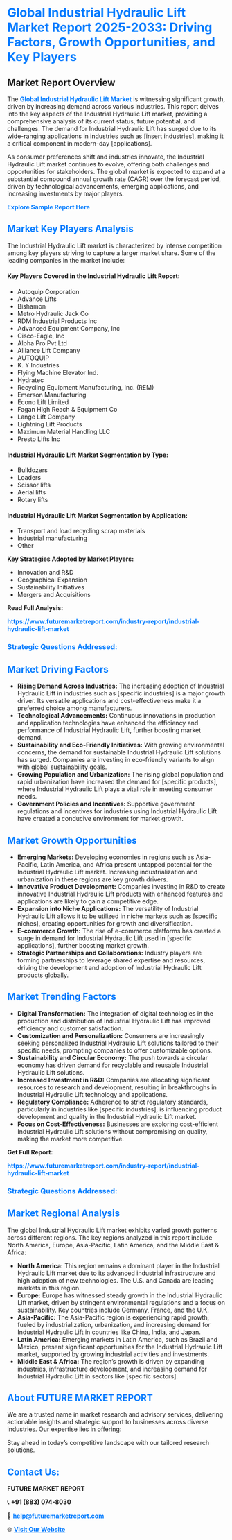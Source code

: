 <h1 style="color: #007BFF;">Global Industrial Hydraulic Lift Market Report 2025-2033: Driving Factors, Growth Opportunities, and Key Players</h1>

<section id="overview">
<h2>Market Report Overview</h2>
<p>The <a href="https://www.futuremarketreport.com/industry-report/industrial-hydraulic-lift-market" style="color: #007BFF; text-decoration: none;"><strong>Global Industrial Hydraulic Lift Market</strong></a> is witnessing significant growth, driven by increasing demand across various industries. This report delves into the key aspects of the Industrial Hydraulic Lift market, providing a comprehensive analysis of its current status, future potential, and challenges. The demand for Industrial Hydraulic Lift has surged due to its wide-ranging applications in industries such as [insert industries], making it a critical component in modern-day [applications].</p>
<p>As consumer preferences shift and industries innovate, the Industrial Hydraulic Lift market continues to evolve, offering both challenges and opportunities for stakeholders. The global market is expected to expand at a substantial compound annual growth rate (CAGR) over the forecast period, driven by technological advancements, emerging applications, and increasing investments by major players.</p>
</section>

<section id="overview">
<p><a href="https://www.futuremarketreport.com/request-sample/reportId=52918" style="color: #007BFF; text-decoration: none;"><strong>Explore Sample Report Here</strong></a></p>
</section>

<section id="key-players">
<h2 style="color: #007BFF;">Market Key Players Analysis</h2>
<p>The Industrial Hydraulic Lift market is characterized by intense competition among key players striving to capture a larger market share. Some of the leading companies in the market include:</p>
<h4>Key Players Covered in the Industrial Hydraulic Lift Report:</h4>
<ul><li>Autoquip Corporation</li><li>Advance Lifts</li><li>Bishamon</li><li>Metro Hydraulic Jack Co</li><li>RDM Industrial Products Inc</li><li>Advanced Equipment Company, Inc</li><li>Cisco-Eagle, Inc</li><li>Alpha Pro Pvt Ltd</li><li>Alliance Lift Company</li><li>AUTOQUIP</li><li>K. Y Industries</li><li>Flying Machine Elevator Ind.</li><li>Hydratec</li><li>Recycling Equipment Manufacturing, Inc. (REM)</li><li>Emerson Manufacturing</li><li>Econo Lift Limited</li><li>Fagan High Reach &amp; Equipment Co</li><li>Lange Lift Company</li><li>Lightning Lift Products</li><li>Maximum Material Handling LLC</li><li>Presto Lifts Inc</li></ul>
<h4>Industrial Hydraulic Lift Market Segmentation by Type:</h4>
<ul><li>Bulldozers</li><li>Loaders</li><li>Scissor lifts</li><li>Aerial lifts</li><li>Rotary lifts</li></ul>

<h4>Industrial Hydraulic Lift Market Segmentation by Application:</h4>
<ul><li>Transport and load recycling scrap materials</li><li>Industrial manufacturing</li><li>Other</li></ul>
<p><strong>Key Strategies Adopted by Market Players:</strong></p>
<ul>
<li>Innovation and R&D</li>
<li>Geographical Expansion</li>
<li>Sustainability Initiatives</li>
<li>Mergers and Acquisitions</li>
</ul>
</section>

<section>
<p><strong>Read Full Analysis: </strong></p><a href="https://www.futuremarketreport.com/industry-report/industrial-hydraulic-lift-market" style="color: #007BFF; text-decoration: none;"><strong>https://www.futuremarketreport.com/industry-report/industrial-hydraulic-lift-market</strong></a>
<h3 style="color: #007BFF;">Strategic Questions Addressed:</h3>
</section>

<section id="driving-factors">
<h2 style="color: #007BFF;">Market Driving Factors</h2>
<ul>
<li><strong>Rising Demand Across Industries:</strong> The increasing adoption of Industrial Hydraulic Lift in industries such as [specific industries] is a major growth driver. Its versatile applications and cost-effectiveness make it a preferred choice among manufacturers.</li>
<li><strong>Technological Advancements:</strong> Continuous innovations in production and application technologies have enhanced the efficiency and performance of Industrial Hydraulic Lift, further boosting market demand.</li>
<li><strong>Sustainability and Eco-Friendly Initiatives:</strong> With growing environmental concerns, the demand for sustainable Industrial Hydraulic Lift solutions has surged. Companies are investing in eco-friendly variants to align with global sustainability goals.</li>
<li><strong>Growing Population and Urbanization:</strong> The rising global population and rapid urbanization have increased the demand for [specific products], where Industrial Hydraulic Lift plays a vital role in meeting consumer needs.</li>
<li><strong>Government Policies and Incentives:</strong> Supportive government regulations and incentives for industries using Industrial Hydraulic Lift have created a conducive environment for market growth.</li>
</ul>
</section>

<section id="growth-opportunities">
<h2 style="color: #007BFF;">Market Growth Opportunities</h2>
<ul>
<li><strong>Emerging Markets:</strong> Developing economies in regions such as Asia-Pacific, Latin America, and Africa present untapped potential for the Industrial Hydraulic Lift market. Increasing industrialization and urbanization in these regions are key growth drivers.</li>
<li><strong>Innovative Product Development:</strong> Companies investing in R&D to create innovative Industrial Hydraulic Lift products with enhanced features and applications are likely to gain a competitive edge.</li>
<li><strong>Expansion into Niche Applications:</strong> The versatility of Industrial Hydraulic Lift allows it to be utilized in niche markets such as [specific niches], creating opportunities for growth and diversification.</li>
<li><strong>E-commerce Growth:</strong> The rise of e-commerce platforms has created a surge in demand for Industrial Hydraulic Lift used in [specific applications], further boosting market growth.</li>
<li><strong>Strategic Partnerships and Collaborations:</strong> Industry players are forming partnerships to leverage shared expertise and resources, driving the development and adoption of Industrial Hydraulic Lift products globally.</li>
</ul>
</section>

<section id="trending-factors">
<h2 style="color: #007BFF;">Market Trending Factors</h2>
<ul>
<li><strong>Digital Transformation:</strong> The integration of digital technologies in the production and distribution of Industrial Hydraulic Lift has improved efficiency and customer satisfaction.</li>
<li><strong>Customization and Personalization:</strong> Consumers are increasingly seeking personalized Industrial Hydraulic Lift solutions tailored to their specific needs, prompting companies to offer customizable options.</li>
<li><strong>Sustainability and Circular Economy:</strong> The push towards a circular economy has driven demand for recyclable and reusable Industrial Hydraulic Lift solutions.</li>
<li><strong>Increased Investment in R&D:</strong> Companies are allocating significant resources to research and development, resulting in breakthroughs in Industrial Hydraulic Lift technology and applications.</li>
<li><strong>Regulatory Compliance:</strong> Adherence to strict regulatory standards, particularly in industries like [specific industries], is influencing product development and quality in the Industrial Hydraulic Lift market.</li>
<li><strong>Focus on Cost-Effectiveness:</strong> Businesses are exploring cost-efficient Industrial Hydraulic Lift solutions without compromising on quality, making the market more competitive.</li>
</ul>
</section>

<section>
<p><strong>Get Full Report: </strong></p><a href="https://www.futuremarketreport.com/industry-report/industrial-hydraulic-lift-market" style="color: #007BFF; text-decoration: none;"><strong>https://www.futuremarketreport.com/industry-report/industrial-hydraulic-lift-market</strong></a>
<h3 style="color: #007BFF;">Strategic Questions Addressed:</h3>
</section>


<section id="regional-analysis">
<h2 style="color: #007BFF;">Market Regional Analysis</h2>
<p>The global Industrial Hydraulic Lift market exhibits varied growth patterns across different regions. The key regions analyzed in this report include North America, Europe, Asia-Pacific, Latin America, and the Middle East & Africa:</p>
<ul>
<li><strong>North America:</strong> This region remains a dominant player in the Industrial Hydraulic Lift market due to its advanced industrial infrastructure and high adoption of new technologies. The U.S. and Canada are leading markets in this region.</li>
<li><strong>Europe:</strong> Europe has witnessed steady growth in the Industrial Hydraulic Lift market, driven by stringent environmental regulations and a focus on sustainability. Key countries include Germany, France, and the U.K.</li>
<li><strong>Asia-Pacific:</strong> The Asia-Pacific region is experiencing rapid growth, fueled by industrialization, urbanization, and increasing demand for Industrial Hydraulic Lift in countries like China, India, and Japan.</li>
<li><strong>Latin America:</strong> Emerging markets in Latin America, such as Brazil and Mexico, present significant opportunities for the Industrial Hydraulic Lift market, supported by growing industrial activities and investments.</li>
<li><strong>Middle East & Africa:</strong> The region’s growth is driven by expanding industries, infrastructure development, and increasing demand for Industrial Hydraulic Lift in sectors like [specific sectors].</li>
</ul>
</section>

<footer>
<h2 style="color: #007BFF;">About FUTURE MARKET REPORT</h2>
<p>We are a trusted name in market research and advisory services, delivering actionable insights and strategic support to businesses across diverse industries. Our expertise lies in offering:</p>

<p>Stay ahead in today’s competitive landscape with our tailored research solutions.</p>

<h2 style="color: #007BFF;">Contact Us:</h2>
<p><strong>FUTURE MARKET REPORT</strong></p>
<p>📞 <strong>+91 (883) 074-8030</strong></p>
<p>📧 <strong><a href="mailto:help@futuremarketreport.com" style="color: #007BFF;">help@futuremarketreport.com</a></strong></p>
<p>🌐 <strong><a href="https://www.futuremarketreport.com/" style="color: #007BFF;">Visit Our Website</a></strong></p>
</footer>